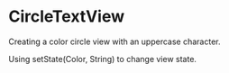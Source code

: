 CircleTextView
=======================

Creating a color circle view with an uppercase character.

Using setState(Color, String) to change view state. 


